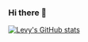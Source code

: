 ### Hi there 👋

[![Levy's GitHub stats](https://github-readme-stats.vercel.app/api?username=levysantiago&count_private=true&show_icons=true&theme=midnight-purple)](https://github.com/levysantiago/github-readme-stats)
